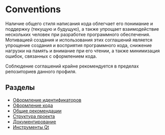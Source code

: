 # Conventions
Наличие общего стиля написания кода облегчает его понимание и поддержку (текущую и будущую), а также упрощает взаимодействие нескольких человек при разработке программного обеспечения.
Мотивацией создания и использования этих соглашений является упрощение создания и восприятия программного кода, снижение нагрузки на память и внимание при его чтении, а также минимизация ошибок, связанных с оформлением кода.

Соблюдение соглашений крайне рекомендуется в пределах репозиториев данного профиля.

## Разделы
- [Оформление идентификаторов](naming.md)
- [Оформление кода](code_style.md)
- [Общие рекомендации](common.md)
- [Структура проекта](struct.md)
- [Документирование](documenting.md)
- [Инструменты Qt](qt_tools.md)

